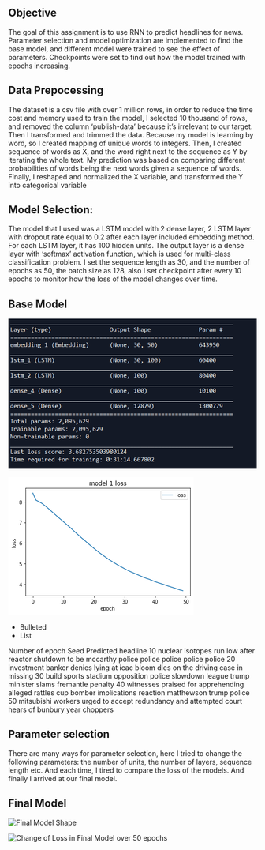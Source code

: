 ## Objective

The goal of this assignment is to use RNN to predict headlines for news. Parameter selection and model optimization are implemented to find the base model, and different model were trained to see the effect of parameters. Checkpoints were set to find out how the model trained with epochs increasing.


## Data Prepocessing

The dataset is a csv file with over 1 million rows, in order to reduce the time cost and memory used to train the model, I selected 10 thousand of rows, and removed the column ‘publish-data’ because it’s irrelevant to our target. 
Then I transformed and trimmed the data. Because my model is learning by word, so I created mapping of unique words to integers. Then, I created sequence of words as X, and the word right next to the sequence as Y by iterating the whole text. My prediction was based on comparing different probabilities of words being the next words given a sequence of words.
Finally, I reshaped and normalized the X variable, and transformed the Y into categorical variable

## Model Selection:
The model that I used was a LSTM model with 2 dense layer, 2 LSTM layer with dropout rate equal to 0.2 after each layer included embedding method.
For each LSTM layer, it has 100 hidden units. The output layer is a dense layer with ‘softmax’ activation function, which is used for multi-class classification problem. I set the sequence length as 30, and the number of epochs as 50, the batch size as 128, also I set checkpoint after every 10 epochs to monitor how the loss of the model changes over time. 

## Base Model

![Base Model Shape](images/basemodelshape.png)


![Change of Loss in Base Model over 50 epochs](images/basemodelloss.png)

- Bulleted
- List

Number of epoch	Seed	Predicted headline
10	 nuclear isotopes run low after reactor shutdown	to be mccarthy police police police police police
20	investment banker denies lying at icac	bloom dies on the driving case in missing
30	build sports stadium opposition	police slowdown league trump minister slams fremantle penalty
40	witnesses praised for apprehending alleged	rattles cup bomber implications reaction matthewson trump police
50	mitsubishi workers urged to accept redundancy	and attempted court hears of bunbury year choppers

## Parameter selection

There are many ways for parameter selection, here I tried to change the following parameters: the number of units, the number of layers, sequence length etc. And each time, I tired to compare the loss of the models. And finally I arrived at our final model.

## Final Model

![Final Model Shape](images/finalmodelshape.png)

![Change of Loss in Final Model over 50 epochs](images/finalmodelloss.png)
